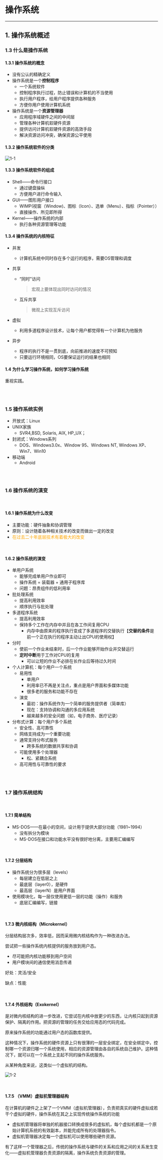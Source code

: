# 操作系统





---



## 1. 操作系统概述



### 1.3 什么是操作系统

#### 1.3.1 操作系统的概念

* 没有公认的精确定义
* 操作系统是一个**控制程序**
  * 一个系统软件
  * 控制程序执行过程，防止错误和计算机的不当使用
  * 执行用户程序，给用户程序提供各种服务
  * 方便你用户使用计算机系统
* 操作系统是一个**资源管理器**
  * 应用程序域硬件之间的中间层
  * 管理各种计算机软硬件资源
  * 提供访问计算机软硬件资源的高效手段
  * 解决资源访问冲突，确保资源公平使用

#### 1.3.2 操作系统软件的分类

![1-1](E:\File\Markdown\CS-Notes\notes\operatesystem\1-1.png)

#### 1.3.3 操作系统软件的组成

* Shell——命令行接口
  * 通过键盘操纵
  * 方便用户进行命令输入
* GUI——图形用户接口
  * WIMP(视窗（Window)、图标（Icon）、选单（Menu）、指标（Pointer））
  * 直接操作、所见即所得
* Kernel——操作系统的内部
  * 执行各种资源管理等功能



#### 1.3.4 操作系统的内核特征

* 并发

  * 计算机系统中同时存在多个运行的程序，需要OS管理和调度

* 共享

  * “同时”访问

    > 宏观上要体现出同时访问的情况

  * 互斥共享

    > 微观上实现互斥访问

* 虚拟

  * 利用多道程序设计技术，让每个用户都觉得有一个计算机为他服务

* 异步

  * 程序的执行不是一贯到底，向前推进的速度不可预知
  * 只要运行环境相同，OS要保证运行的结果也相同



#### 1.4 为什么学习操作系统，如何学习操作系统

重视实践。

<br><br>

### 1.5 操作系统实例

* 开放式：Linux
* UNIX家族
  * SVR4,BSD, Solaris, AIX, HP_UX；
* 封闭式：Windows系列
  * DOS、Windows3.0x、Window 95、Windows NT, Windows XP、Win7、Win10
* 移动端
  * Android

<br><br>

### 1.6 操作系统的演变

<br>

#### 1.6.1 操作系统为什么改变

* 主要功能：硬件抽象和协调管理
* 原则：设计随着各种相关技术的改变而做出一定的改变
* <font color="ffa600">在过去二十年底层技术有着极大的改变</font>

<br>

#### 1.6.2 操作系统的演变

* 单用户系统
  * 能够完成单用户作业即可
  * 操作系统 = 装载器 + 通用子程序库
  * 问题：昂贵组件的低利用率
* 批处理系统
  * 提高利用效率
  * 顺序执行与批处理
* 多道程序系统
  * 提高利用效率
  * 保持多个工作在内存中并且在各工作间复用CPU
    * 内存中由原来的程序执行变成了多道程序的交替执行【**交替的条件**是前一个正在执行的程序主动让出CPU的使用权】
* 分时
  * 使前一个作业未结束时，后一个作业能够开始作业并交替运行
  * **定时中断**用于工作对CPU的复用
    * 可以让短的作业不必排在长作业后等待过久时间
* 个人计算机：每个用户一个系统
  * 易用性
    * 单用户
    * 利用率已不再是关注点，重点是用户界面和多媒体功能
    * 很多老的服务和功能不存在
  * 演变
    * 最初：操作系统作为一个简单的服务提供者（简单库）
    * 现在：支持协调和沟通的多应用系统
    * 越来越多的安全问题（如，电子商务、医疗记录）
* 分布式计算：每个用户多个系统
  * 安全性、高可靠性
  * 网络支持成为一个重要功能
  * 通常支持分布式服务
    * 跨多系统的数据共享和协调
  * 可能使用多个处理器
    * 松、紧耦合系统
  * 高可用性与可靠性的要求

<br><br>

### 1.7 操作系统结构

<br>

#### 1.7.1 简单结构

* MS-DOS——在最小的空间，设计用于提供大部分功能（1981~1994）
  * 没有拆分为模块
  * MS-DOS在接口和功能水平没有很好地分离，主要用汇编编写

<br>

#### 1.7.2 分层结构

* 操作系统分为很多层（levels）
  * 每层建立在低层之上
  * 最底层（layer0），是硬件
  * 最高层（layerN）是用户界面
* 使用模块化，每一层仅使用更低一层的功能（操作）和服务
  * 底层汇编编写，链接

<br>

#### 1.7.3 微内核结构（Microkernel）

分层结构层次多，效率低，因而采用微内核结构作为一种改进办法。

尝试把一些操作系统内核提供的服务放到用户态。

* 尽可能把内核功能移到用户空间
* 用户模块间的通信使用消息传递

好处：灵活/安全

缺点：性能

<br>

#### 1.7.4 外核结构（Exokernel）

是对微内核结构的进一步改进，它尝试在内核中放更少的东西，让内核只起到资源保护、隔离的作用。把资源的管理的任务交给应用态的代码完成。

原来操作系统的功能通过用户态的函数库提供。

这种情况下，操作系统的硬件资源上只有很薄的一层安全绑定，在安全绑定中，控制哪一个资源归哪一个系统使用，相应的资源管理由各自的系统自己维护。这种情况下，就可以在一个系统上支起不同的操作系统服务。

从某种角度来说，这类似一个虚拟机的结构。

![1-2](1-2.png)

<br>

#### 1.7.5 （VMM）虚拟机管理器结构

在计算机的硬件之上架了一个VMM（虚拟机管理器），负责把真实的硬件虚拟成若干个虚拟的硬件，操作系统在其之上实现传统操作系统的功能	

* 虚拟机管理器将单独的机器接口转换成很多的虚拟机，每个虚拟机都是一个原始计算机系统的有效副本，并能完成所有的处理器指令。
* 虚拟机管理器决定每一个虚拟机可以使用哪些硬件资源。

有了这样一个管理器之后，传统的操作系统与硬件的关系和应用之间的关系发生变化——虚拟机管理器负责资源的隔离，操作系统负责资源的管理。









